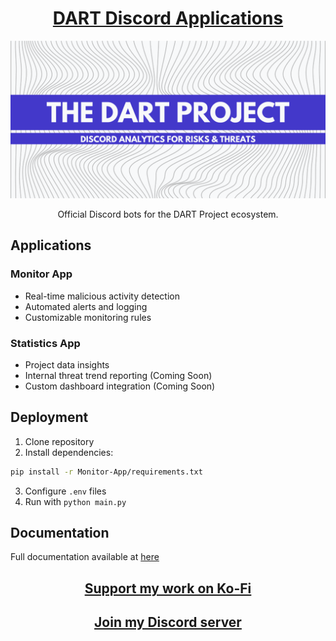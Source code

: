 <div align="center">

# [DART Discord Applications](https://thedartproject.github.io/)

![DART Project Logo](https://github.com/TheDARTProject/.github/blob/main/SCREENSHOTS/The-DART-Project.png)

Official Discord bots for the DART Project ecosystem.

</div>

## Applications
### Monitor App
- Real-time malicious activity detection
- Automated alerts and logging
- Customizable monitoring rules

### Statistics App
- Project data insights
- Internal threat trend reporting (Coming Soon)
- Custom dashboard integration (Coming Soon)

## Deployment
1. Clone repository
2. Install dependencies:
```bash
pip install -r Monitor-App/requirements.txt
```
3. Configure `.env` files
4. Run with `python main.py`

## Documentation
Full documentation available at [here](https://thedartproject.github.io/pages/monitor-app.html)

<div align="center">

## [Support my work on Ko-Fi](https://ko-fi.com/thatsinewave)

## [Join my Discord server](https://discord.gg/3nUBKvuBgC)

</div>
